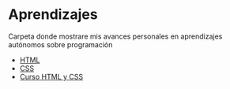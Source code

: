# Aprendizajes
Carpeta donde mostrare mis avances personales en aprendizajes autónomos sobre programación

+ [HTML](https://github.com/SrRosales/Aprendizajes/tree/main/HTML)
+ [CSS](https://github.com/SrRosales/Aprendizajes/tree/main/CSS)
+ [Curso HTML y CSS](https://github.com/SrRosales/Aprendizajes/tree/main/Curso%20HTML%20y%20CSS)
